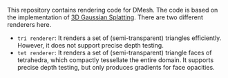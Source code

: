 This repository contains rendering code for DMesh. The code is based on the implementation of [3D Gaussian Splatting](https://github.com/graphdeco-inria/diff-gaussian-rasterization). There are two different renderers here.

* `tri renderer`: It renders a set of (semi-transparent) triangles efficiently. However, it does not support precise depth testing.
* `tet renderer`: It renders a set of (semi-transparent) triangle faces of tetrahedra, which compactly tessellate the entire domain. It supports precise depth testing, but only produces gradients for face opacities.
